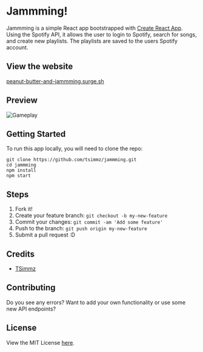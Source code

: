 # Jammming!
Jammming is a simple React app bootstrapped with [Create React App](https://github.com/facebook/create-react-app). Using the Spotify API, it allows the user to login to Spotify, search for songs, and create new playlists. The playlists are saved to the users Spotify account.

## View the website
[peanut-butter-and-jammming.surge.sh](http://peanut-butter-and-jammming.surge.sh/)

## Preview
![Gameplay](https://media.giphy.com/media/QmCEcj11tJc6jiUX37/giphy.gif)

## Getting Started
To run this app locally, you will need to clone the repo:
```
git clone https://github.com/tsimmz/jammming.git
cd jammming
npm install
npm start
```

## Steps
1. Fork it!
2. Create your feature branch: `git checkout -b my-new-feature`
3. Commit your changes: `git commit -am 'Add some feature'`
4. Push to the branch: `git push origin my-new-feature`
5. Submit a pull request :D

## Credits
* [TSimmz](https://github.com/tsimmz)

## Contributing
Do you see any errors? Want to add your own functionality or use some new API endpoints?

## License
View the MIT License [here](LICENSE).
